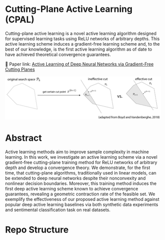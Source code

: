 # Cutting-Plane Active Learning (CPAL)
Cutting-plane active learning is a novel active learning algorithm designed for supervised learning tasks using ReLU networks of arbitrary depths. This active learning scheme induces a gradient-free learning scheme and, to the best of our knowledge, is the first active learning algorithm as of date to have achieved theoretical convergence guarantees. 

🔗 Paper link: [Active Learning of Deep Neural Networks via Gradient-Free Cutting Planes](https://arxiv.org/pdf/2410.02145?)

![CPAL pipeline](documentation/cpal.png)

# Abstract
Active learning methods aim to improve sample complexity in machine learning. In this work, we investigate an active learning scheme via a novel gradient-free cutting-plane training method for ReLU networks of arbitrary depth and develop a convergence theory. 
We demonstrate, for the first time, that cutting-plane algorithms, traditionally used in linear models, can be extended to deep neural networks despite their nonconvexity and nonlinear decision boundaries. Moreover, this training method induces the first deep active learning scheme known to achieve convergence guarantees, revealing a geometric contraction rate of the feasible set. We exemplify the effectiveness of our proposed active learning method against popular deep active learning baselines via both synthetic data experiments and sentimental classification task on real datasets.

# Repo Structure



